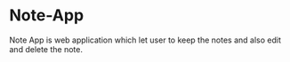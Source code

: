 # Note-App
Note App is web application which let user to keep the notes and also edit and delete the note.
